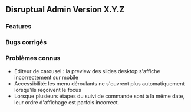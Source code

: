 ## Disruptual Admin Version X.Y.Z

### Features

### Bugs corrigés

### Problèmes connus

- Editeur de carousel : la preview des slides desktop s'affiche incorrectement sur mobile
- Accessibilité: les menu déroulants ne s'ouvrent plus automatiquement lorsqu'ils reçoivent le focus
- Lorsque plusieurs étapes du suivi de commande sont à la même date, leur ordre d'affichage est parfois incorrect.
